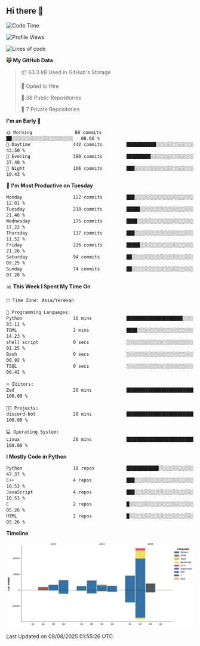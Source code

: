 ## Hi there 👋

<!--START_SECTION:waka-->
![Code Time](http://img.shields.io/badge/Code%20Time-1%2C374%20hrs%2051%20mins-blue)

![Profile Views](http://img.shields.io/badge/Profile%20Views-0-blue)

![Lines of code](https://img.shields.io/badge/From%20Hello%20World%20I%27ve%20Written-65.5%20thousand%20lines%20of%20code-blue)

**🐱 My GitHub Data** 

> 📦 63.3 kB Used in GitHub's Storage 
 > 
> 💼 Opted to Hire
 > 
> 📜 38 Public Repositories 
 > 
> 🔑 7 Private Repositories 
 > 
**I'm an Early 🐤** 

```text
🌞 Morning                88 commits          ██░░░░░░░░░░░░░░░░░░░░░░░   08.66 % 
🌆 Daytime                442 commits         ███████████░░░░░░░░░░░░░░   43.50 % 
🌃 Evening                380 commits         █████████░░░░░░░░░░░░░░░░   37.40 % 
🌙 Night                  106 commits         ███░░░░░░░░░░░░░░░░░░░░░░   10.43 % 
```
📅 **I'm Most Productive on Tuesday** 

```text
Monday                   122 commits         ███░░░░░░░░░░░░░░░░░░░░░░   12.01 % 
Tuesday                  218 commits         █████░░░░░░░░░░░░░░░░░░░░   21.46 % 
Wednesday                175 commits         ████░░░░░░░░░░░░░░░░░░░░░   17.22 % 
Thursday                 117 commits         ███░░░░░░░░░░░░░░░░░░░░░░   11.52 % 
Friday                   216 commits         █████░░░░░░░░░░░░░░░░░░░░   21.26 % 
Saturday                 94 commits          ██░░░░░░░░░░░░░░░░░░░░░░░   09.25 % 
Sunday                   74 commits          ██░░░░░░░░░░░░░░░░░░░░░░░   07.28 % 
```


📊 **This Week I Spent My Time On** 

```text
🕑︎ Time Zone: Asia/Yerevan

💬 Programming Languages: 
Python                   16 mins             █████████████████████░░░░   83.11 % 
TOML                     2 mins              ████░░░░░░░░░░░░░░░░░░░░░   14.23 % 
shell script             0 secs              ░░░░░░░░░░░░░░░░░░░░░░░░░   01.25 % 
Bash                     0 secs              ░░░░░░░░░░░░░░░░░░░░░░░░░   00.92 % 
TSQL                     0 secs              ░░░░░░░░░░░░░░░░░░░░░░░░░   00.42 % 

🔥 Editors: 
Zed                      20 mins             █████████████████████████   100.00 % 

🐱‍💻 Projects: 
discord-bot              20 mins             █████████████████████████   100.00 % 

💻 Operating System: 
Linux                    20 mins             █████████████████████████   100.00 % 
```

**I Mostly Code in Python** 

```text
Python                   18 repos            ████████████░░░░░░░░░░░░░   47.37 % 
C++                      4 repos             ███░░░░░░░░░░░░░░░░░░░░░░   10.53 % 
JavaScript               4 repos             ███░░░░░░░░░░░░░░░░░░░░░░   10.53 % 
C                        2 repos             █░░░░░░░░░░░░░░░░░░░░░░░░   05.26 % 
HTML                     2 repos             █░░░░░░░░░░░░░░░░░░░░░░░░   05.26 % 
```



**Timeline**

![Lines of Code chart](https://raw.githubusercontent.com/0xM4LL0C/0xM4LL0C/main/assets/bar_graph.png)


 Last Updated on 08/08/2025 01:55:26 UTC
<!--END_SECTION:waka-->
